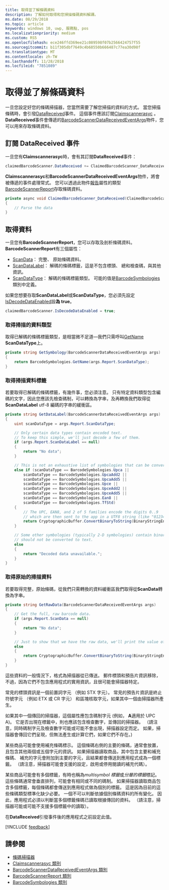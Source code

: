 ```yaml
---
title: 取得並了解條碼資料
description: 了解如何取得和您掃描條碼資料解譯。
ms.date: 08/29/2018
ms.topic: article
keywords: windows 10, uwp, 服務點, pos
ms.localizationpriority: medium
ms.custom: RS5
ms.openlocfilehash: ece246ffd369ee21c089598f07b2566424757f55
ms.sourcegitcommit: b11f305dbf7649c4b68550b666487c77ea30d98f
ms.translationtype: MT
ms.contentlocale: zh-TW
ms.lasthandoff: 11/28/2018
ms.locfileid: "7851089"
---
```

# <a name="obtain-and-understand-barcode-data"></a>取得並了解條碼資料

一旦您設定好您的條碼掃描器，您當然需要了解您掃描的資料的方式。 當您掃描條碼時，會引發[DataReceived](https://docs.microsoft.com/uwp/api/windows.devices.pointofservice.claimedbarcodescanner.datareceived)事件。 這個事件應該訂閱[Claimscannerasyc](https://docs.microsoft.com/uwp/api/windows.devices.pointofservice.claimedbarcodescanner) 。 **DataReceived**事件會傳遞的[BarcodeScannerDataReceivedEventArgs](https://docs.microsoft.com/uwp/api/windows.devices.pointofservice.barcodescannerdatareceivedeventargs)物件，您可以用來存取條碼資料。

## <a name="subscribe-to-the-datareceived-event"></a>訂閱 DataReceived 事件

一旦您有**Claimscannerasyc**時，會有其訂閱**DataReceived**事件：

```cs
claimedBarcodeScanner.DataReceived += ClaimedBarcodeScanner_DataReceived;
```

**Claimscannerasyc**和**BarcodeScannerDataReceivedEventArgs**物件，將會被傳遞的事件處理常式。 您可以透過此物件[報告](https://docs.microsoft.com/uwp/api/windows.devices.pointofservice.barcodescannerdatareceivedeventargs.report#Windows_Devices_PointOfService_BarcodeScannerDataReceivedEventArgs_Report)屬性的類型[BarcodeScannerReport](https://docs.microsoft.com/uwp/api/windows.devices.pointofservice.barcodescannerreport)存取條碼資料。

```cs
private async void ClaimedBarcodeScanner_DataReceived(ClaimedBarcodeScanner sender, BarcodeScannerDataReceivedEventArgs args)
{
    // Parse the data
}
```

## <a name="get-the-data"></a>取得資料

一旦您有**BarcodeScannerReport**，您可以存取及剖析條碼資料。 **BarcodeScannerReport**有三個屬性：

* [ScanData](https://docs.microsoft.com/uwp/api/windows.devices.pointofservice.barcodescannerreport.scandata)： 完整、 原始條碼資料。
* [ScanDataLabel](https://docs.microsoft.com/uwp/api/windows.devices.pointofservice.barcodescannerreport.scandatalabel)： 解碼的條碼標籤，這是不包含標頭、 總和檢查碼，與其他資訊。
* [ScanDataType](https://docs.microsoft.com/uwp/api/windows.devices.pointofservice.barcodescannerreport.scandatatype)： 解碼的條碼標籤類型。 可能的值是[BarcodeSymbologies](https://docs.microsoft.com/uwp/api/windows.devices.pointofservice.barcodesymbologies)類別中定義。

如果您想要存取**ScanDataLabel**或**ScanDataType**，您必須先設定[IsDecodeDataEnabled](https://docs.microsoft.com/uwp/api/windows.devices.pointofservice.claimedbarcodescanner.isdecodedataenabled#Windows_Devices_PointOfService_ClaimedBarcodeScanner_IsDecodeDataEnabled)設**為 true**。

```cs
claimedBarcodeScanner.IsDecodeDataEnabled = true;
```

### <a name="get-the-scan-data-type"></a>取得掃描的資料類型

取得已解碼的條碼標籤類型，是相當微不足道&mdash;我們只需呼叫[GetName](https://docs.microsoft.com/uwp/api/windows.devices.pointofservice.barcodesymbologies.getname) **ScanDataType**上。

```cs
private string GetSymbology(BarcodeScannerDataReceivedEventArgs args)
{
    return BarcodeSymbologies.GetName(args.Report.ScanDataType);
}
```

### <a name="get-the-scan-data-label"></a>取得掃描資料標籤

若要取得已解碼的條碼標籤，有幾件事，您必須注意。 只有特定資料類型包含編碼的文字，因此您應該先檢查碼制，可以轉換為字串，及再轉換我們取得從**ScanDataLabel** utf-8 編碼的字串的緩衝區。

```cs
private string GetDataLabel(BarcodeScannerDataReceivedEventArgs args)
{
    uint scanDataType = args.Report.ScanDataType;

    // Only certain data types contain encoded text.
    // To keep this simple, we'll just decode a few of them.
    if (args.Report.ScanDataLabel == null)
    {
        return "No data";
    }

    // This is not an exhaustive list of symbologies that can be converted to a string.
    else if (scanDataType == BarcodeSymbologies.Upca ||
        scanDataType == BarcodeSymbologies.UpcaAdd2 ||
        scanDataType == BarcodeSymbologies.UpcaAdd5 ||
        scanDataType == BarcodeSymbologies.Upce ||
        scanDataType == BarcodeSymbologies.UpceAdd2 ||
        scanDataType == BarcodeSymbologies.UpceAdd5 ||
        scanDataType == BarcodeSymbologies.Ean8 ||
        scanDataType == BarcodeSymbologies.TfStd)
    {
        // The UPC, EAN8, and 2 of 5 families encode the digits 0..9
        // which are then sent to the app in a UTF8 string (like "01234").
        return CryptographicBuffer.ConvertBinaryToString(BinaryStringEncoding.Utf8, args.Report.ScanDataLabel);
    }

    // Some other symbologies (typically 2-D symbologies) contain binary data that
    // should not be converted to text.
    else
    {
        return "Decoded data unavailable.";
    }
}
```

### <a name="get-the-raw-scan-data"></a>取得原始的掃描資料

若要取得完整，原始條碼，從我們只需轉換的資料緩衝區我們取得從**ScanData**轉換為字串。

```cs
private string GetRawData(BarcodeScannerDataReceivedEventArgs args)
{
    // Get the full, raw barcode data.
    if (args.Report.ScanData == null)
    {
        return "No data";
    }

    // Just to show that we have the raw data, we'll print the value of the bytes.
    else
    {
        return CryptographicBuffer.ConvertBinaryToString(BinaryStringEncoding.Utf8, args.Report.ScanData);
    }
}
```

這些資料的一般情況下，格式為掃描器從已傳送。 郵件標頭和預告片資訊移除，不過，因為它們不包含應用程式的實用資訊，且很可能會掃描器特定。

常見的標頭資訊是一個前置詞字元 （例如 STX 字元）。 常見的預告片資訊是終止符號字元 （例如 ETX 或 CR 字元） 和區塊核取字元，如果其中一個由掃描器所產生。

如果其中一個傳回的掃描器，這個屬性應包含碼制字元 (例如， **A**適用於 UPC A)。 它是否出現在標籤中，則也應該包含檢查數字，並傳回的掃描器。 （請注意，同時碼制字元及檢查數字可能或可能不會出現，掃描器設定而定。 如果，掃描器會傳回它們呈現，但無法產生或計算它們，如果它們不存在。)

某些商品可能會使用補充條碼標示。 這個條碼右側的主要的條碼，通常會放置，且包含其他兩個或五個字元的資訊。 如果掃描器讀取商品，其中包含主要和補充條碼、 補充的字元會附加到主要的字元，且結果都會傳送到應用程式成為一個標籤。 （請注意，掃描器可能會支援的設定，啟用或停用閱讀的補充代碼）。

某些商品可能會有多個標籤，有時也稱為*multisymbol 標籤*或*分層的標籤*標記。 這些條碼通常會垂直排列，可能會有相同或不同的碼制。 如果掃描器讀取商品包含多個標籤，每個條碼都會傳送到應用程式做為個別的標籤。 這是因為目前的這些條碼類型標準化缺少必要。 一個不可以判斷依據個別條碼資料的所有變化。 因此，應用程式必須以判斷當多個標籤條碼已讀取根據傳回的資料。 （請注意，掃描器可能或可能不支援多個標籤中的讀取）。

在**DataReceived**引發事件後的應用程式之前設定此值。

[!INCLUDE [feedback](./includes/pos-feedback.md)]

## <a name="see-also"></a>請參閱
* [條碼掃描器](pos-barcodescanner.md)
* [Claimscannerasyc 類別](https://docs.microsoft.com/uwp/api/windows.devices.pointofservice.barcodesymbologies.getname)
* [BarcodeScannerDataReceivedEventArgs 類別](https://docs.microsoft.com/uwp/api/windows.devices.pointofservice.barcodescannerdatareceivedeventargs)
* [BarcodeScannerReport 類別](https://docs.microsoft.com/uwp/api/windows.devices.pointofservice.barcodescannerreport)
* [BarcodeSymbologies 類別](https://docs.microsoft.com/uwp/api/windows.devices.pointofservice.barcodesymbologies)
